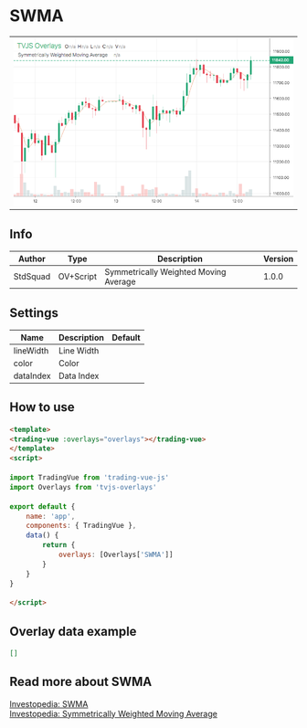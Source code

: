 
# SWMA

<table><tr><td>
  <img width="800" heigth="480" src="screen.png" alt="screen">
</td></tr></table>

## Info

| Author | Type | Description | Version |
| ------ | ---- | ----------- | ------- |
| StdSquad | OV+Script | Symmetrically Weighted Moving Average | 1.0.0 |


## Settings

| Name | Description | Default |
| ---- | ----------- | ------- |
| lineWidth | Line Width |  |
| color | Color |  |
| dataIndex | Data Index |  |

## How to use

```html
<template>
<trading-vue :overlays="overlays"></trading-vue>
</template>
<script>

import TradingVue from 'trading-vue-js'
import Overlays from 'tvjs-overlays'

export default {
    name: 'app',
    components: { TradingVue },
    data() {
        return {
            overlays: [Overlays['SWMA']]
        }
    }
}

</script>

```

## Overlay data example

```json
[]
```

## Read more about SWMA

[Investopedia: SWMA](https://www.investopedia.com/search?q=SWMA)<br>
[Investopedia: Symmetrically Weighted Moving Average](https://www.investopedia.com/search?q=Symmetrically%20Weighted%20Moving%20Average)

